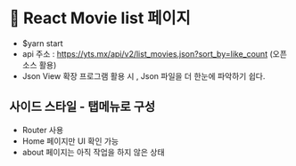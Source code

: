 # :movie_camera: React Movie list 페이지


- $yarn start
- api 주소 : https://yts.mx/api/v2/list_movies.json?sort_by=like_count (오픈 소스 활용)
- Json View 확장 프로그램 활용 시 , Json 파일을 더 한눈에 파악하기 쉽다.

## 사이드 스타일 - 탭메뉴로 구성

- Router 사용
- Home 페이지만 UI 확인 가능
- about 페이지는 아직 작업을 하지 않은 상태


